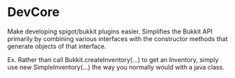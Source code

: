 # DevCore
Make developing spigot/bukkit plugins easier. 
Simplifies the Bukkit API primarily by combining various interfaces with the constructor methods that generate objects of that interface. 

Ex. Rather than call Bukkit.createInventory(...) to get an Inventory, simply use new SimpleInventory(...) the way you normally would with a java class.
